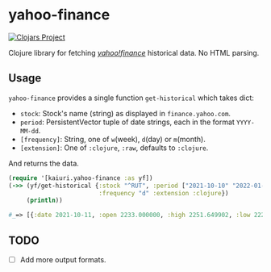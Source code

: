 # yahoo-finance

[![Clojars Project](https://img.shields.io/clojars/v/net.clojars.kaiuri/yahoo-finance.svg)](https://clojars.org/net.clojars.kaiuri/yahoo-finance)

Clojure library for fetching [_yahoo!finance_](finance.yahoo.com) historical data. No HTML parsing.

## Usage

`yahoo-finance` provides a single function `get-historical` which takes dict:

- `stock`: Stock's name (string) as displayed in `finance.yahoo.com`.
- `period`: PersistentVector tuple of date strings, each in the format `YYYY-MM-dd`.
- `[frequency]`: String, one of `w`(week), `d`(day) or `m`(month).
- `[extension]`: One of `:clojure`, `:raw`, defaults to `:clojure`.

And returns the data.

```clojure
(require '[kaiuri.yahoo-finance :as yf])
(->> (yf/get-historical {:stock "^RUT", :period ["2021-10-10" "2022-01-01"]
                         :frequency "d" :extension :clojure})
     (println))

#_=> [{:date 2021-10-11, :open 2233.000000, :high 2251.649902, :low 2220.639893, :close 2220.639893, :adj-close 2220.639893, :volume 2580000000}, ...]
```

## TODO

- [ ] Add more output formats.
